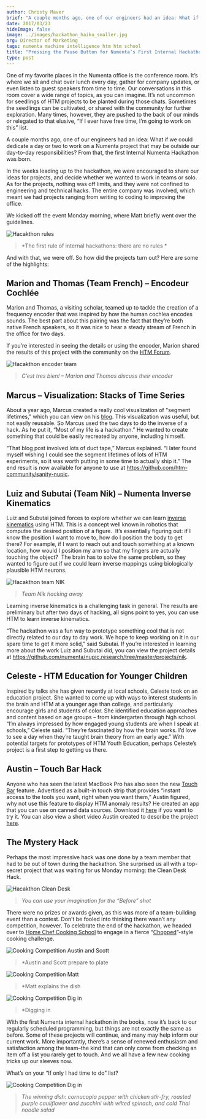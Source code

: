 ```yaml
---
author: Christy Maver
brief: "A couple months ago, one of our engineers had an idea: What if we could dedicate a day or two to work on a Numenta project that may be outside our day-to-day responsibilities? From that, the first Internal Numenta Hackathon was born."
date: 2017/03/23
hideImage: false
image: ../images/hackathon_haiku_smaller.jpg
org: Director of Marketing
tags: numenta machine intelligence htm htm school
title: "Pressing the Pause Button for Numenta’s First Internal Hackathon"
type: post
---
```


One of my favorite places in the Numenta office is the conference room.
It’s where we sit and chat over lunch every day, gather for company
updates, or even listen to guest speakers from time to time. Our
conversations in this room cover a wide range of topics, as you can
imagine. It’s not uncommon for seedlings of HTM projects to be planted
during those chats. Sometimes the seedlings can be cultivated, or shared
with the community for further exploration. Many times, however, they
are pushed to the back of our minds or relegated to that elusive, “If I
ever have free time, I’m going to work on this” list.

A couple months ago, one of our engineers had an idea: What if we could
dedicate a day or two to work on a Numenta project that may be outside
our day-to-day responsibilities? From that, the first Internal Numenta
Hackathon was born.

In the weeks leading up to the hackathon, we were encouraged to share
our ideas for projects, and decide whether we wanted to work in teams or
solo. As for the projects, nothing was off limits, and they were not
confined to engineering and technical hacks. The entire company was
involved, which meant we had projects ranging from writing to coding to
improving the office.

We kicked off the event Monday morning, where Matt briefly went over the
guidelines.

![Hacakthon rules](../images/hackathon_rules.jpg)

> *The first rule of internal hackathons: there are no rules *

And with that, we were off. So how did the projects turn out? Here are
some of the highlights:

## Marion and Thomas (Team French) – Encodeur Cochlée

Marion and Thomas, a visiting scholar, teamed up to tackle the creation
of a frequency encoder that was inspired by how the human cochlea
encodes sounds. The best part about this pairing was the fact that
they’re both native French speakers, so it was nice to hear a steady
stream of French in the office for two days.

If you’re interested in seeing the details or using the encoder, Marion
shared the results of this project with the community on the [HTM
Forum](https://discourse.numenta.org/t/new-frequency-encoder-a-k-a-cochlea-encoder/2015).

![Hacakthon encoder team](../images/hackathon_encoder_team.jpg)

> *C’est tres bien! – Marion and Thomas discuss their encoder*

## Marcus – Visualization: Stacks of Time Series

About a year ago, Marcus created a really cool visualization of "segment
lifetimes," which you can view on
his [blog](http://www.mrcslws.com/blocks/2016/04/28/life-and-times-of-dendrite-segment.html).
This visualization was useful, but not easily reusable. So Marcus used
the two days to do the inverse of a hack. As he put it, “Most of my life
is a hackathon.” He wanted to create something that could be easily
recreated by anyone, including himself.

“That blog post involved lots of duct tape,” Marcus explained. “I later
found myself wishing I could see the segment lifetimes of lots of HTM
experiments, so it was worth putting in some time to actually ship
it.” The end result is now available for anyone to use
at <https://github.com/htm-community/sanity-nupic>.

## Luiz and Subutai (Team Nik) – Numenta Inverse Kinematics

Luiz and Subutai joined forces to explore whether we can learn [inverse
kinematics](https://en.wikipedia.org/wiki/Inverse_kinematics) using HTM.
This is a concept well known in robotics that computes the desired
position of a figure.  It’s essentially figuring out: if I know the
position I want to move to, how do I position the body to get there? For
example, if I want to reach out and touch something at a known location,
how would I position my arm so that my fingers are actually touching the
object?  The brain has to solve the same problem, so they wanted to
figure out if we could learn inverse mappings using biologically
plausible HTM neurons.

![Hacakthon team NIK](../images/hackathon_team_NIK.jpg)

> *Team Nik hacking away*

Learning inverse kinematics is a challenging task in general. The
results are preliminary but after two days of hacking, all signs point
to yes, you can use HTM to learn inverse kinematics.

“The hackathon was a fun way to prototype something cool that is not
directly related to our day to day work. We hope to keep working on it
in our spare time to get it more solid,” said Subutai. If you’re
interested in learning more about the work Luiz and Subutai did, you can
view the project details at
<https://github.com/numenta/nupic.research/tree/master/projects/nik>.

## Celeste - HTM Education for Younger Children

Inspired by talks she has given recently at local schools, Celeste took
on an education project. She wanted to come up with ways to interest
students in the brain and HTM at a younger age than college, and
particularly encourage girls and students of color. She identified
education approaches and content based on age groups – from kindergarten
through high school. “I’m always impressed by how engaged young students
are when I speak at schools,” Celeste said. “They’re fascinated by how
the brain works. I’d love to see a day when they’re taught brain theory
from an early age.” With potential targets for prototypes of HTM Youth
Education, perhaps Celeste’s project is a first step to getting us
there.

## Austin – Touch Bar Hack

Anyone who has seen the latest MacBook Pro has also seen the new [Touch
Bar](http://www.apple.com/macbook-pro/) feature. Advertised as a
built-in touch strip that provides “instant access to the tools you
want, right when you want them,” Austin figured, why not use this
feature to display HTM anomaly results? He created an app that you can
use on canned data sources. Download it
[here](https://github.com/oxtopus/Pictures-Came-With-NSTouchBar) if you
want to try it. You can also view a short video Austin created to
describe the project
[here](https://drive.google.com/file/d/0B4hLSXk6en8-T2EzU0FRNUNoMDA/view).

## The Mystery Hack

Perhaps the most impressive hack was one done by a team member that had
to be out of town during the hackathon. She surprised us all with a
top-secret project that was waiting for us Monday morning: the Clean
Desk Hack.

![Hacakthon Clean Desk](../images/hackathon_clean_desk.jpg)

> *You can use your imagination for the “Before” shot*

There were no prizes or awards given, as this was more of a
team-building event than a contest. Don’t be fooled into thinking there
wasn’t any competition, however. To celebrate the end of the hackathon,
we headed over to [Home Chef Cooking
School](http://homechefcookingschool.com/) to engage in a fierce
“[Chopped](https://en.wikipedia.org/wiki/Chopped_(TV_series))”-style
cooking challenge.

![Cooking Competition Austin and Scott](../images/cooking_comp1.jpg)

> *Austin and Scott prepare to plate

![Cooking Competition Matt](../images/cooking_comp2.jpg)

> *Matt explains the dish 

![Cooking Competition Dig in](../images/cooking_comp3.jpg)

> *Digging in

With the first Numenta internal hackathon in the books, now it’s back to
our regularly scheduled programming, but things are not exactly the same
as before. Some of these projects will continue, and many may help
inform our current work. More importantly, there’s a sense of renewed
enthusiasm and satisfaction among the team–the kind that can only come
from checking an item off a list you rarely get to touch. And we all
have a few new cooking tricks up our sleeves now.

What’s on your “If only I had time to do” list?

![Cooking Competition Dig in](../images/winner-winner-chicken-dinner.jpg)

> *The winning dish: cornucopia pepper with chicken stir-fry, roasted
purple cauliflower and zucchini with wilted spinach, and cold Thai
noodle salad*
